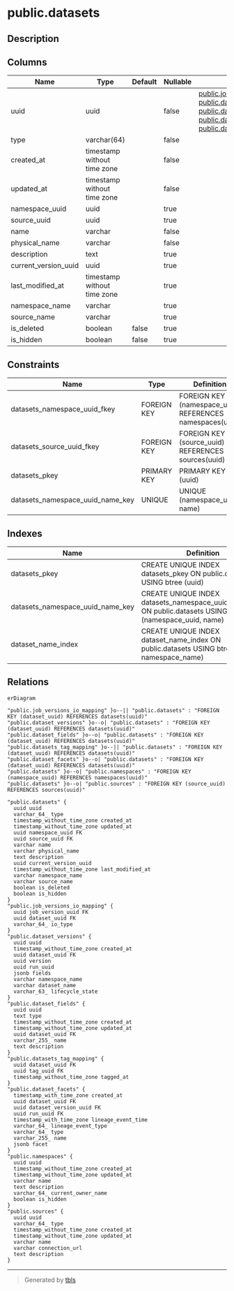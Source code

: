 # public.datasets

## Description

## Columns

| Name | Type | Default | Nullable | Children | Parents | Comment |
| ---- | ---- | ------- | -------- | -------- | ------- | ------- |
| uuid | uuid |  | false | [public.job_versions_io_mapping](public.job_versions_io_mapping.md) [public.dataset_versions](public.dataset_versions.md) [public.dataset_fields](public.dataset_fields.md) [public.datasets_tag_mapping](public.datasets_tag_mapping.md) [public.dataset_facets](public.dataset_facets.md) |  |  |
| type | varchar(64) |  | false |  |  |  |
| created_at | timestamp without time zone |  | false |  |  |  |
| updated_at | timestamp without time zone |  | false |  |  |  |
| namespace_uuid | uuid |  | true |  | [public.namespaces](public.namespaces.md) |  |
| source_uuid | uuid |  | true |  | [public.sources](public.sources.md) |  |
| name | varchar |  | false |  |  |  |
| physical_name | varchar |  | false |  |  |  |
| description | text |  | true |  |  |  |
| current_version_uuid | uuid |  | true |  |  |  |
| last_modified_at | timestamp without time zone |  | true |  |  |  |
| namespace_name | varchar |  | true |  |  |  |
| source_name | varchar |  | true |  |  |  |
| is_deleted | boolean | false | true |  |  |  |
| is_hidden | boolean | false | true |  |  |  |

## Constraints

| Name | Type | Definition |
| ---- | ---- | ---------- |
| datasets_namespace_uuid_fkey | FOREIGN KEY | FOREIGN KEY (namespace_uuid) REFERENCES namespaces(uuid) |
| datasets_source_uuid_fkey | FOREIGN KEY | FOREIGN KEY (source_uuid) REFERENCES sources(uuid) |
| datasets_pkey | PRIMARY KEY | PRIMARY KEY (uuid) |
| datasets_namespace_uuid_name_key | UNIQUE | UNIQUE (namespace_uuid, name) |

## Indexes

| Name | Definition |
| ---- | ---------- |
| datasets_pkey | CREATE UNIQUE INDEX datasets_pkey ON public.datasets USING btree (uuid) |
| datasets_namespace_uuid_name_key | CREATE UNIQUE INDEX datasets_namespace_uuid_name_key ON public.datasets USING btree (namespace_uuid, name) |
| dataset_name_index | CREATE UNIQUE INDEX dataset_name_index ON public.datasets USING btree (name, namespace_name) |

## Relations

```mermaid
erDiagram

"public.job_versions_io_mapping" }o--|| "public.datasets" : "FOREIGN KEY (dataset_uuid) REFERENCES datasets(uuid)"
"public.dataset_versions" }o--o| "public.datasets" : "FOREIGN KEY (dataset_uuid) REFERENCES datasets(uuid)"
"public.dataset_fields" }o--o| "public.datasets" : "FOREIGN KEY (dataset_uuid) REFERENCES datasets(uuid)"
"public.datasets_tag_mapping" }o--|| "public.datasets" : "FOREIGN KEY (dataset_uuid) REFERENCES datasets(uuid)"
"public.dataset_facets" }o--o| "public.datasets" : "FOREIGN KEY (dataset_uuid) REFERENCES datasets(uuid)"
"public.datasets" }o--o| "public.namespaces" : "FOREIGN KEY (namespace_uuid) REFERENCES namespaces(uuid)"
"public.datasets" }o--o| "public.sources" : "FOREIGN KEY (source_uuid) REFERENCES sources(uuid)"

"public.datasets" {
  uuid uuid
  varchar_64_ type
  timestamp_without_time_zone created_at
  timestamp_without_time_zone updated_at
  uuid namespace_uuid FK
  uuid source_uuid FK
  varchar name
  varchar physical_name
  text description
  uuid current_version_uuid
  timestamp_without_time_zone last_modified_at
  varchar namespace_name
  varchar source_name
  boolean is_deleted
  boolean is_hidden
}
"public.job_versions_io_mapping" {
  uuid job_version_uuid FK
  uuid dataset_uuid FK
  varchar_64_ io_type
}
"public.dataset_versions" {
  uuid uuid
  timestamp_without_time_zone created_at
  uuid dataset_uuid FK
  uuid version
  uuid run_uuid
  jsonb fields
  varchar namespace_name
  varchar dataset_name
  varchar_63_ lifecycle_state
}
"public.dataset_fields" {
  uuid uuid
  text type
  timestamp_without_time_zone created_at
  timestamp_without_time_zone updated_at
  uuid dataset_uuid FK
  varchar_255_ name
  text description
}
"public.datasets_tag_mapping" {
  uuid dataset_uuid FK
  uuid tag_uuid FK
  timestamp_without_time_zone tagged_at
}
"public.dataset_facets" {
  timestamp_with_time_zone created_at
  uuid dataset_uuid FK
  uuid dataset_version_uuid FK
  uuid run_uuid FK
  timestamp_with_time_zone lineage_event_time
  varchar_64_ lineage_event_type
  varchar_64_ type
  varchar_255_ name
  jsonb facet
}
"public.namespaces" {
  uuid uuid
  timestamp_without_time_zone created_at
  timestamp_without_time_zone updated_at
  varchar name
  text description
  varchar_64_ current_owner_name
  boolean is_hidden
}
"public.sources" {
  uuid uuid
  varchar_64_ type
  timestamp_without_time_zone created_at
  timestamp_without_time_zone updated_at
  varchar name
  varchar connection_url
  text description
}
```

---

> Generated by [tbls](https://github.com/k1LoW/tbls)
